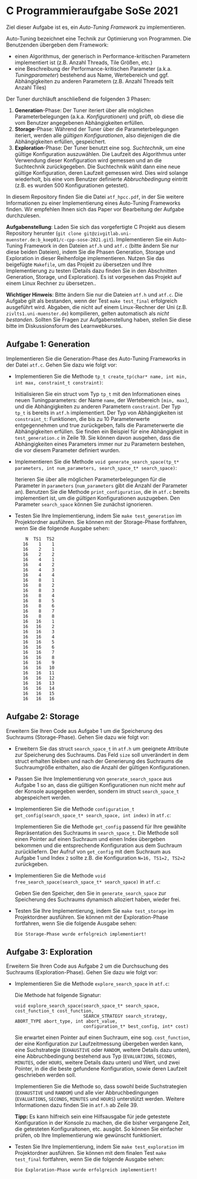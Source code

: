 # C Programmieraufgabe SoSe 2021

Ziel dieser Aufgabe ist es, ein _Auto-Tuning Framework_ zu implementieren.

Auto-Tuning bezeichnet eine Technik zur Optimierung von Programmen. Die Benutzenden übergeben dem Framework:

- einen Algorithmus, der generisch in Performance-kritischen Parametern implementiert ist (z.B. Anzahl Threads, Tile Größen, etc.)
- eine Beschreibung der Performance-kritischen Parameter (a.k.a. _Tuningparameter_) bestehend aus Name, Wertebereich und ggf. Abhängigkeiten zu anderen Parametern (z.B. Anzahl Threads teilt Anzahl Tiles)

Der Tuner durchläuft anschließend die folgenden 3 Phasen:
1. **Generation**-Phase:  Der Tuner iteriert über alle möglichen Parameterbelegungen (a.k.a. _Konfigurationen_) und prüft, ob diese die vom Benutzer angegebenen Abhängigkeiten erfüllen.
2. **Storage**-Phase:     Während der Tuner über die Parameterbelegungen iteriert, werden alle _gültigen Konfigurationen_, also diejenigen die die Abhängigkeiten erfüllen, gespeichert.
3. **Exploration**-Phase: Der Tuner benutzt eine sog. _Suchtechnik_, um eine gültige Konfiguration auszuwählen. Die Laufzeit des Algorithmus unter Verwendung dieser Konfiguration wird gemessen und an die Suchtechnik zurückgegeben. Die Suchtechnik wählt dann eine neue gültige Konfiguration, deren Laufzeit gemessen wird. Dies wird solange wiederholt, bis eine vom Benutzer definierte _Abbruchbedingung_ eintritt (z.B. es wurden 500 Konfigurationen getestet).

In diesem Repository finden Sie die Datei `atf_hpcc.pdf`, in der Sie weitere Informationen zu einer Implementierung eines Auto-Tuning Frameworks finden. Wir empfehlen Ihnen sich das Paper vor Bearbeitung der Aufgabe durchzulesen.

**Aufgabenstellung**: Laden Sie sich das vorgefertigte C Projekt aus diesem Repository herunter (`git clone git@zivgitlab.uni-muenster.de:b_koep01/c-cpp-sose-2021.git`). Implementieren Sie ein Auto-Tuning Framework in den Dateien `atf.h` und `atf.c` (bitte ändern Sie nur diese beiden Dateien), indem Sie die Phasen Generation, Storage und Exploration in dieser Reihenfolge implementieren. Nutzen Sie das beigefügte `Makefile`, um das Projekt zu übersetzen und Ihre Implementierung zu testen (Details dazu finden Sie in den Abschnitten Generation, Storage, und Exploration). Es ist vorgesehen das Projekt auf einem Linux Rechner zu übersetzen..

**Wichtiger Hinweis**: Bitte ändern Sie nur die Dateien `atf.h` und `atf.c`. Die Aufgabe gilt als bestanden, wenn der Test `make test_final` erfolgreich ausgeführt wird. Abgaben, die nicht auf einem Linux-Rechner der Uni (z.B. `zivlts1.uni-muenster.de`) kompilieren, gelten automatisch als _nicht bestanden_. Sollten Sie Fragen zur Aufgabenstellung haben, stellen Sie diese bitte im Diskussionsforum des Learnwebkurses.

## Aufgabe 1: Generation

Implementieren Sie die Generation-Phase des Auto-Tuning Frameworks in der Datei `atf.c`. Gehen Sie dazu wie folgt vor:

- Implementieren Sie die Methode `tp_t create_tp(char* name, int min, int max, constraint_t constraint)`:
   
   Initialisieren Sie ein struct vom Typ `tp_t` mit den Informationen eines neuen Tuningparameters: der Name `name`, der Wertebereich `[min, max]`, und die Abhängigkeiten zu anderen Parametern `constraint`. Der Typ `tp_t` is bereits in `atf.h` implementiert. Der Typ von Abhängigkeiten ist `constraint_t`: Funktionen, die bis zu 10 Parameterwerte entgegennehmen und true zurückgeben, falls die Parameterwerte die Abhängigkeiten erfüllen. Sie finden ein Beispiel für eine Abhängigkeit in `test_generation.c` in Zeile 19. Sie können davon ausgehen, dass die Abhängigkeiten eines Parameters immer nur zu Parametern bestehen, die vor diesem Parameter definiert wurden. 

- Implementieren Sie die Methode `void generate_search_space(tp_t* parameters, int num_parameters, search_space_t* search_space)`:

   Iterieren Sie über alle möglichen Parameterbelegungen für die Parameter in `parameters` (`num_parameters` gibt die Anzahl der Parameter an). Benutzen Sie die Methode `print_configuration`, die in `atf.c` bereits implementiert ist, um die _gültigen_ Konfigurationen auszugeben. Den Parameter `search_space` können Sie zunächst ignorieren.
   
- Testen Sie Ihre Implementierung, indem Sie `make test_generation` im Projektordner ausführen. Sie können mit der Storage-Phase fortfahren, wenn Sie die folgende Ausgabe sehen:

    ```
        N  TS1  TS2
       16    1    1
       16    2    1
       16    2    2
       16    4    1
       16    4    2
       16    4    3
       16    4    4
       16    8    1
       16    8    2
       16    8    3
       16    8    4
       16    8    5
       16    8    6
       16    8    7
       16    8    8
       16   16    1
       16   16    2
       16   16    3
       16   16    4
       16   16    5
       16   16    6
       16   16    7
       16   16    8
       16   16    9
       16   16   10
       16   16   11
       16   16   12
       16   16   13
       16   16   14
       16   16   15
       16   16   16
    ```

## Aufgabe 2: Storage

Erweitern Sie Ihren Code aus Aufgabe 1 um die Speicherung des Suchraums (Storage-Phase). Gehen Sie dazu wie folgt vor:

- Erweitern Sie das struct `search_space_t` in `atf.h` um geeignete Attribute zur Speicherung des Suchraums. Das Feld `size` soll unverändert in dem struct erhalten bleiben und nach der Generierung des Suchraums die Suchraumgröße enthalten, also die Anzahl der gültigen Konfigurationen.

- Passen Sie Ihre Implementierung von `generate_search_space` aus Aufgabe 1 so an, dass die gültigen Konfigurationen nun nicht mehr auf der Konsole ausgegeben werden, sondern im struct `search_space_t` abgespeichert werden.

- Implementieren Sie die Methode `configuration_t get_config(search_space_t* search_space, int index)` in `atf.c`:

  Implementieren Sie die Methode `get_config` passend für Ihre gewählte Repräsentation des Suchraums in `search_space_t`. Die Methode soll einen Pointer auf einen Suchraum und einen Index übergeben bekommen und die entsprechende Konfiguration aus dem Suchraum zurückliefern. Der Aufruf von `get_config` mit dem Suchraum aus Aufgabe 1 und Index `2` sollte z.B. die Konfiguration `N=16, TS1=2, TS2=2` zurückgeben.

- Implementieren Sie die Methode `void free_search_space(search_space_t* search_space)` in `atf.c`:

  Geben Sie den Speicher, den Sie in `generate_search_space` zur Speicherung des Suchraums dynamisch alloziert haben, wieder frei.
  
- Testen Sie Ihre Implementierung, indem Sie `make test_storage` im Projektordner ausführen. Sie können mit der Exploration-Phase fortfahren, wenn Sie die folgende Ausgabe sehen:

  `Die Storage-Phase wurde erfolgreich implementiert!`

## Aufgabe 3: Exploration

Erweitern Sie Ihren Code aus Aufgabe 2 um die Durchsuchung des Suchraums (Exploration-Phase). Gehen Sie dazu wie folgt vor:

- Implementieren Sie die Methode `explore_search_space` in `atf.c`:
  
  Die Methode hat folgende Signatur:
  
  ```
  void explore_search_space(search_space_t* search_space, cost_function_t cost_function,
                            SEARCH_STRATEGY search_strategy, ABORT_TYPE abort_type, int abort_value,
                            configuration_t* best_config, int* cost)
  ```
  
  Sie erwartet einen Pointer auf einen Suchraum, eine sog. `cost_function`, der eine Konfiguration zur Laufzeitmessung übergeben werden kann, eine Suchstrategie (`EXHAUSTIVE` oder `RANDOM`, weitere Details dazu unten), eine Abbruchbedingung bestehend aus Typ (`EVALUATIONS`, `SECONDS`, `MINUTES`, oder `HOURS`, weitere Details dazu unten) und Wert, und zwei Pointer, in die die beste gefundene Konfiguration, sowie deren Laufzeit geschrieben werden soll.
  
  Implementieren Sie die Methode so, dass sowohl beide Suchstrategien (`EXHAUSTIVE` und `RANDOM`) und alle vier Abbruchbedingungen (`EVALUATIONS`, `SECONDS`, `MINUTES` und `HOURS`) unterstützt werden. Weitere Informationen dazu finden Sie in `atf.h` ab Zeile 39.
  
  **Tipp:** Es kann hilfreich sein eine Hilfsausgabe für jede getestete Konfiguration in der Konsole zu machen, die die bisher vergangene Zeit, die getesteten Konfiguraitonen, etc. ausgibt. So können Sie einfacher prüfen, ob Ihre Implementierung wie gewünscht funktioniert.
  
- Testen Sie Ihre Implementierung, indem Sie `make test_exploration` im Projektordner ausführen. Sie können mit dem finalen Test `make test_final` fortfahren, wenn Sie die folgende Ausgabe sehen:

  `Die Exploration-Phase wurde erfolgreich implementiert!`
